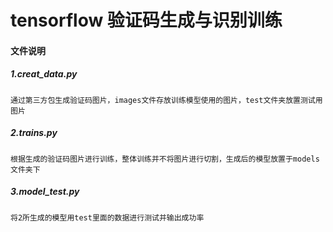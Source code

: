 ﻿tensorflow 验证码生成与识别训练
===============

#### 文件说明

##### 1.creat_data.py
    通过第三方包生成验证码图片，images文件存放训练模型使用的图片，test文件夹放置测试用图片

##### 2.trains.py
    根据生成的验证码图片进行训练，整体训练并不将图片进行切割，生成后的模型放置于models文件夹下

##### 3.model_test.py
    将2所生成的模型用test里面的数据进行测试并输出成功率